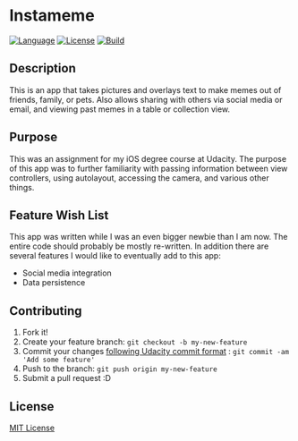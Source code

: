 # Instameme

[![Language](http://img.shields.io/badge/language-swift-brightgreen.svg?style=flat)](https://developer.apple.com/swift)
[![License](https://img.shields.io/github/license/mashape/apistatus.svg)](LICENSE.md)
[![Build](https://img.shields.io/badge/Instameme-v%201.0-blue.svg)](http://www.blaumagier.com)

## Description

This is an app that takes pictures and overlays text to make memes out of friends, family, or pets. Also allows sharing with others via social media or email, and viewing past memes in a table or collection view.

## Purpose

This was an assignment for my iOS degree course at Udacity.  The purpose of this app was to further familiarity with passing information between view controllers, using autolayout, accessing the camera, and various other things.

## Feature Wish List

This app was written while I was an even bigger newbie than I am now.  The entire code should probably be mostly re-written.  In addition there are several features I would like to eventually add to this app:

- Social media integration
- Data persistence

## Contributing
1. Fork it!
2. Create your feature branch: `git checkout -b my-new-feature`
3. Commit your changes [following Udacity commit format](http://udacity.github.io/git-styleguide/) : `git commit -am 'Add some feature'`
4. Push to the branch: `git push origin my-new-feature`
5. Submit a pull request :D

## License
[MIT License](LICENSE.md)
